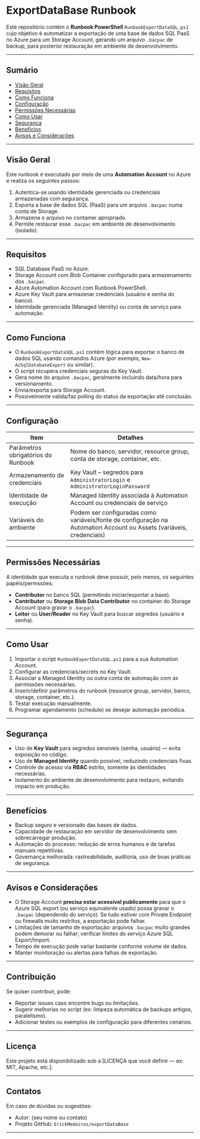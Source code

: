 # ExportDataBase Runbook

Este repositório contém o **Runbook PowerShell** `RunbookExportDataSQL.ps1` cujo objetivo é automatizar a exportação de uma base de dados SQL PaaS no Azure para um Storage Account, gerando um arquivo `.bacpac` de backup, para posterior restauração em ambiente de desenvolvimento.

---

## Sumário

- [Visão Geral](#visão-geral)  
- [Requisitos](#requisitos)  
- [Como Funciona](#como-funciona)  
- [Configuração](#configuração)  
- [Permissões Necessárias](#permissões-necessárias)  
- [Como Usar](#como-usar)  
- [Segurança](#segurança)  
- [Benefícios](#benefícios)  
- [Avisos e Considerações](#avisos-e-considerações)  

---

## Visão Geral

Este runbook é executado por meio de uma **Automation Account** no Azure e realiza os seguintes passos:

1. Autentica-se usando identidade gerenciada ou credenciais armazenadas com segurança.  
2. Exporta a base de dados SQL (PaaS) para um arquivo `.bacpac` numa conta de Storage.  
3. Armazena o arquivo no container apropriado.  
4. Permite restaurar esse `.bacpac` em ambiente de desenvolvimento (isolado).  

---

## Requisitos

- SQL Database PaaS no Azure.  
- Storage Account com Blob Container configurado para armazenamento dos `.bacpac`.  
- Azure Automation Account com Runbook PowerShell.  
- Azure Key Vault para armazenar credenciais (usuário e senha do banco).  
- Identidade gerenciada (Managed Identity) ou conta de serviço para automação.  

---

## Como Funciona

- O `RunbookExportDataSQL.ps1` contém lógica para exportar o banco de dados SQL usando comandos Azure (por exemplo, `New-AzSqlDatabaseExport` ou similar).  
- O script recupera credenciais seguras do Key Vault.  
- Gera nome do arquivo `.bacpac`, geralmente incluindo data/hora para versionamento.  
- Envia/exporta para Storage Account.  
- Possivelmente valida/faz polling do status da exportação até conclusão.  

---

## Configuração

| Item | Detalhes |
|---|---|
| Parâmetros obrigatórios do Runbook | Nome do banco, servidor, resource group, conta de storage, container, etc. |
| Armazenamento de credenciais | Key Vault – segredos para `AdministratorLogin` e `AdministratorLoginPassword` |
| Identidade de execução | Managed Identity associada à Automation Account ou credenciais de serviço |
| Variáveis do ambiente | Podem ser configuradas como variáveis/fonte de configuração na Automation Account ou Assets (variáveis, credenciais) |

---

## Permissões Necessárias

A identidade que executa o runbook deve possuir, pelo menos, os seguintes papéis/permssões:

- **Contributor** no banco SQL (permitindo iniciar/exportar a base).  
- **Contributor** ou **Storage Blob Data Contributor** no container do Storage Account (para gravar o `.bacpac`).  
- **Leitor** ou **User/Reader** no Key Vault para buscar segredos (usuário e senha).  

---

## Como Usar

1. Importar o script `RunbookExportDataSQL.ps1` para a sua Automation Account.  
2. Configurar as credenciais/secrets no Key Vault.  
3. Associar a Managed Identity ou outra conta de automação com as permissões necessárias.  
4. Inserir/definir parâmetros do runbook (resource group, servidor, banco, storage, container, etc.).  
5. Testar execução manualmente.  
6. Programar agendamento (schedule) se desejar automação periódica.  

---

## Segurança

- Uso de **Key Vault** para segredos sensíveis (senha, usuário) — evita exposição no código.  
- Uso de **Managed Identity** quando possível, reduzindo credenciais fixas.  
- Controle de acesso via **RBAC** estrito, somente às identidades necessárias.  
- Isolamento do ambiente de desenvolvimento para restauro, evitando impacto em produção.  

---

## Benefícios

- Backup seguro e versionado das bases de dados.  
- Capacidade de restauração em servidor de desenvolvimento sem sobrecarregar produção.  
- Automação do processo: redução de erros humanos e de tarefas manuais repetitivas.  
- Governança melhorada: rastreabilidade, auditoria, uso de boas práticas de segurança.  

---

## Avisos e Considerações

- O Storage Account **precisa estar acessível publicamente** para que o Azure SQL export (ou serviço equivalente usado) possa gravar o `.bacpac` (dependendo do serviço). Se tudo estiver com Private Endpoint ou firewalls muito restritos, a exportação pode falhar.  
- Limitações de tamanho de exportação: arquivos `.bacpac` muito grandes podem demorar ou falhar; verificar limites do serviço Azure SQL Export/Import.  
- Tempo de execução pode variar bastante conforme volume de dados.  
- Manter monitoração ou alertas para falhas de exportação.  

---

## Contribuição

Se quiser contribuir, pode:

- Reportar issues caso encontre bugs ou limitações.  
- Sugerir melhorias no script (ex: limpeza automática de backups antigos, paralelismo).  
- Adicionar testes ou exemplos de configuração para diferentes cenários.  

---

## Licença

Este projeto está disponibilizado sob a [LICENÇA que você definir — ex: MIT, Apache, etc.].  

---

## Contatos

Em caso de dúvidas ou sugestões:

- Autor: (seu nome ou contato)  
- Projeto GitHub: `ErickMedeiros/exportDataBase`  

---

